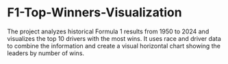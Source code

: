 # F1-Top-Winners-Visualization
The project analyzes historical Formula 1 results from 1950 to 2024 and visualizes the top 10 drivers with the most wins. It uses race and driver data to combine the information and create a visual horizontal chart showing the leaders by number of wins.
